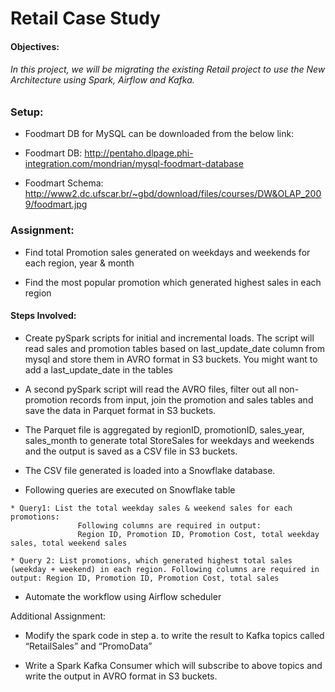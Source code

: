 # Retail Case Study

#### Objectives:

###### In this project, we will be migrating the existing Retail project to use the New Architecture using Spark, Airflow and Kafka.

### Setup:

  * Foodmart DB for MySQL can be downloaded from the below link: 

  * Foodmart DB: http://pentaho.dlpage.phi-integration.com/mondrian/mysql-foodmart-database

  * Foodmart Schema: http://www2.dc.ufscar.br/~gbd/download/files/courses/DW&OLAP_2009/foodmart.jpg
 
### Assignment: 

  * Find total Promotion sales generated on weekdays and weekends for each region, year & month
 
  * Find the most popular promotion which generated highest sales in each region 

#### Steps Involved: 

  *	Create pySpark scripts for initial and incremental loads. The script will read sales and promotion tables based on last_update_date column from mysql and store them in AVRO format in S3 buckets. You might want to add a last_update_date in the tables

  *	A second pySpark script will read the AVRO files, filter out all non-promotion records from input, join the promotion and sales tables and save the data in Parquet format in S3 buckets.
 
  *	The Parquet file is aggregated by regionID, promotionID, sales_year, sales_month to generate total StoreSales for weekdays and weekends and the output is saved as a CSV file in S3 buckets.

  *	The CSV file generated is loaded into a Snowflake database.

  *	 Following queries are executed on Snowflake table
 
    * Query1: List the total weekday sales & weekend sales for each promotions: 
                   Following columns are required in output: 
                   Region ID, Promotion ID, Promotion Cost, total weekday sales, total weekend sales 
  
    * Query 2: List promotions, which generated highest total sales (weekday + weekend) in each region. Following columns are required in output: Region ID, Promotion ID, Promotion Cost, total sales 

  *	Automate the workflow using Airflow scheduler


Additional Assignment:

* Modify the spark code in step a. to write the result to Kafka topics called “RetailSales” and “PromoData”

* Write a Spark Kafka Consumer which will subscribe to above topics and write the output in AVRO format in S3 buckets.
